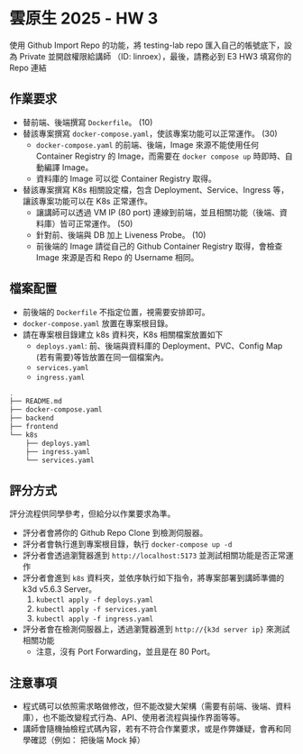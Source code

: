 # 雲原生 2025 - HW 3
使用 Github Import Repo 的功能，將 testing-lab repo 匯入自己的帳號底下，設為 Private 並開啟權限給講師 （ID: linroex），最後，請務必到 E3 HW3 填寫你的 Repo 連結

## 作業要求
- 替前端、後端撰寫 `Dockerfile`。 (10)
- 替該專案撰寫 `docker-compose.yaml`，使該專案功能可以正常運作。 (30)
    - `docker-compose.yaml` 的前端、後端，Image 來源不能使用任何 Container Registry 的 Image，而需要在 `docker compose up` 時即時、自動編譯 Image。
    - 資料庫的 Image 可以從 Container Registry 取得。
- 替該專案撰寫 K8s 相關設定檔，包含 Deployment、Service、Ingress 等，讓該專案功能可以在 K8s 正常運作。
    - 讓講師可以透過 VM IP (80 port) 連線到前端，並且相關功能（後端、資料庫）皆可正常運作。 (50)
    - 針對前、後端與 DB 加上 Liveness Probe。 (10)
    - 前後端的 Image 請從自己的 Github Container Registry 取得，會檢查 Image 來源是否和 Repo 的 Username 相同。
## 檔案配置
- 前後端的 `Dockerfile` 不指定位置，視需要安排即可。
- `docker-compose.yaml` 放置在專案根目錄。
- 請在專案根目錄建立 k8s 資料夾，K8s 相關檔案放置如下
    - `deploys.yaml`: 前、後端與資料庫的 Deployment、PVC、Config Map (若有需要)等皆放置在同一個檔案內。
    - `services.yaml`
    - `ingress.yaml`
```bash
.
├── README.md
├── docker-compose.yaml
├── backend
├── frontend
└── k8s
    ├── deploys.yaml
    ├── ingress.yaml
    └── services.yaml
```
## 評分方式
評分流程供同學參考，但給分以作業要求為準。

* 評分者會將你的 Github Repo Clone 到檢測伺服器。
* 評分者會執行進到專案根目錄，執行 `docker-compose up -d`
* 評分者會透過瀏覽器進到 `http://localhost:5173` 並測試相關功能是否正常運作
* 評分者會進到 `k8s` 資料夾，並依序執行如下指令，將專案部署到講師準備的 k3d v5.6.3 Server。
    1. `kubectl apply -f deploys.yaml`
    2. `kubectl apply -f services.yaml`
    3. `kubectl apply -f ingress.yaml`
* 評分者會在檢測伺服器上，透過瀏覽器進到 `http://{k3d server ip}` 來測試相關功能
    * 注意，沒有 Port Forwarding，並且是在 80 Port。
## 注意事項
* 程式碼可以依照需求略做修改，但不能改變大架構（需要有前端、後端、資料庫），也不能改變程式行為、API、使用者流程與操作界面等等。
* 講師會隨機抽檢程式碼內容，若有不符合作業要求，或是作弊嫌疑，會再和同學確認（例如： 把後端 Mock 掉）